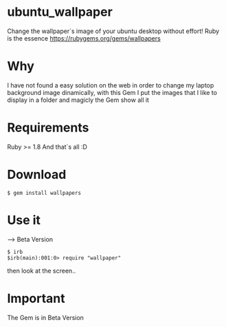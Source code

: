 ubuntu_wallpaper
================
Change the wallpaper´s image of your ubuntu desktop without effort!
Ruby is the essence
https://rubygems.org/gems/wallpapers

Why
=====
I have not found a easy solution on the web in order to change my laptop background image dinamically, with this Gem I put the
images that I like to display in a folder and magicly the Gem show all it

Requirements
===========
Ruby >= 1.8 
And that´s all :D

Download
========
    $ gem install wallpapers

Use it
======
--> Beta Version

    $ irb
    $irb(main):001:0> require "wallpaper"
then look at the screen..

**Important**
=============
The Gem is in Beta Version